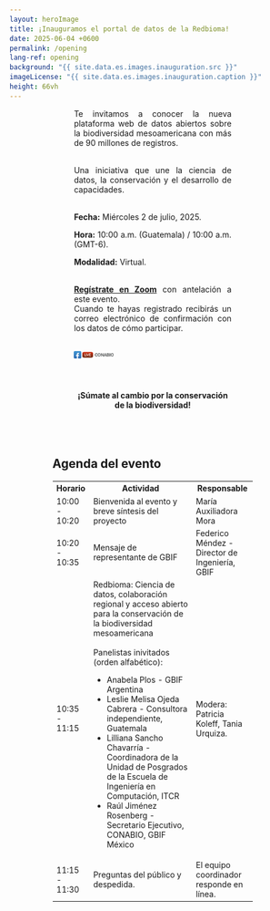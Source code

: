 ```yaml
---
layout: heroImage
title: ¡Inauguramos el portal de datos de la Redbioma!
date: 2025-06-04 +0600
permalink: /opening
lang-ref: opening
background: "{{ site.data.es.images.inauguration.src }}"
imageLicense: "{{ site.data.es.images.inauguration.caption }}"
height: 66vh
---
```


<div style="width:55%; margin:0 auto; text-align: justify;">
  Te invitamos a conocer la nueva plataforma web de datos abiertos sobre la biodiversidad mesoamericana con más de 90 millones de registros.
  <br><br>
  
  Una iniciativa que une la ciencia de datos, la conservación y el desarrollo de capacidades.
  <br><br>

<b>Fecha:</b> Miércoles 2 de julio, 2025.
<br>

<b>Hora:</b> 10:00 a.m. (Guatemala) / 10:00 a.m. (GMT-6).
<br>

<b>Modalidad:</b> Virtual.
<br><br>

<b><a href="https://vc-cudi.zoom.us/meeting/register/7R7KYc7yR5ua3k1pVMEJGQ">Regístrate en Zoom</a></b> con antelación a este evento. <br>
Cuando te hayas registrado recibirás un correo electrónico de confirmación con los datos de cómo participar.
<br><br>

<img src="/assets/images/icons/img_FBLive-Conabio.png" alt="Facebook Live" width="25%">
<br><br><br>

<h4 style="text-align: center"><b>¡Súmate al cambio por la conservación de la biodiversidad!</b></h4>
<br><br>
</div>

<div style="width:70%; margin:0 auto;">
<h2>Agenda del evento</h2>

<table>
  <tr>
    <th style="width:15%">Horario</th>
    <th>Actividad</th>
    <th>Responsable</th>
  </tr>
  <tr>
    <td>10:00 - 10:20</td>
    <td>Bienvenida al evento y breve síntesis del proyecto</td>
    <td>María Auxiliadora Mora</td>
  </tr>
  <tr>
    <td>10:20 - 10:35</td>
    <td>Mensaje de representante de GBIF</td>
    <td>Federico Méndez - Director de Ingeniería, GBIF</td>
  </tr>
  <tr>
    <td>10:35 - 11:15</td>
    <td>Redbioma: Ciencia de datos, colaboración regional y acceso abierto para la conservación de la biodiversidad mesoamericana
        <br>
        <br>
        Panelistas inivitados (orden alfabético):
        <ul>
            <li>Anabela Plos - GBIF Argentina</li>
            <li>Leslie Melisa Ojeda Cabrera - Consultora independiente, Guatemala</li>
            <li>Lilliana Sancho Chavarría - Coordinadora de la Unidad de Posgrados de la Escuela de Ingeniería en Computación, ITCR</li>
            <li>Raúl Jiménez Rosenberg - Secretario Ejecutivo, CONABIO, GBIF México</li>
        </ul>
        </td>
    <td>Modera: Patricia Koleff, Tania Urquiza.
    </td>
  </tr>
  <tr>
    <td>11:15 - 11:30</td>
    <td>Preguntas del público y despedida.</td>
    <td>El equipo coordinador responde en línea.</td>
  </tr>
</table>
</div>
